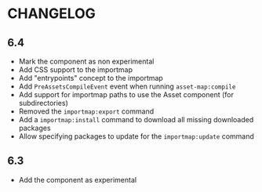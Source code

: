 CHANGELOG
=========

6.4
---

 * Mark the component as non experimental
 * Add CSS support to the importmap
 * Add "entrypoints" concept to the importmap
 * Add `PreAssetsCompileEvent` event when running `asset-map:compile`
 * Add support for importmap paths to use the Asset component (for subdirectories)
 * Removed the `importmap:export` command
 * Add a `importmap:install` command to download all missing downloaded packages
 * Allow specifying packages to update for the `importmap:update` command

6.3
---

 * Add the component as experimental
